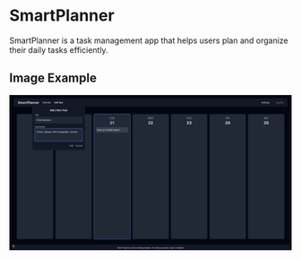 # SmartPlanner

SmartPlanner is a task management app that helps users plan and organize their daily tasks efficiently.

## Image Example

![Project Preview](frontend/public/readmefile.png)
